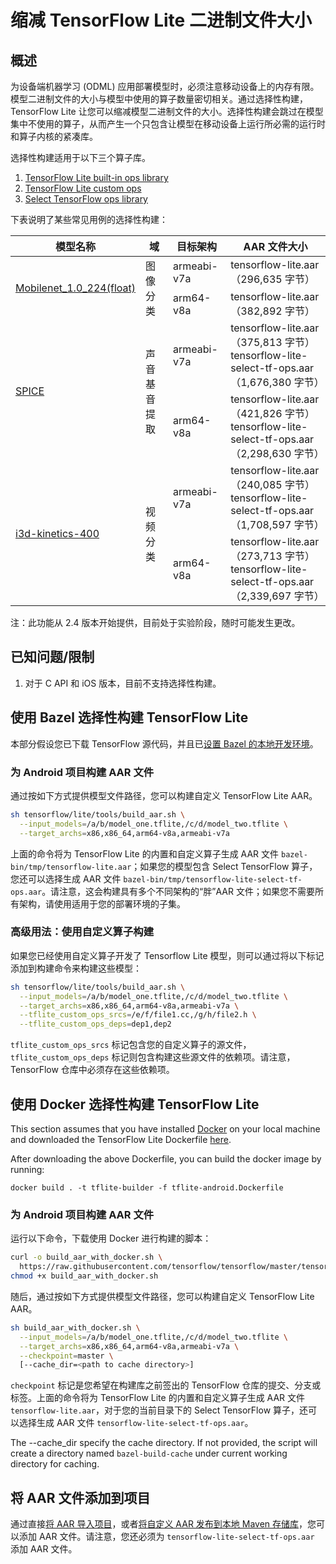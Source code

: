 # 缩减 TensorFlow Lite 二进制文件大小

## 概述

为设备端机器学习 (ODML) 应用部署模型时，必须注意移动设备上的内存有限。模型二进制文件的大小与模型中使用的算子数量密切相关。通过选择性构建，TensorFlow Lite 让您可以缩减模型二进制文件的大小。选择性构建会跳过在模型集中不使用的算子，从而产生一个只包含让模型在移动设备上运行所必需的运行时和算子内核的紧凑库。

选择性构建适用于以下三个算子库。

1. [TensorFlow Lite built-in ops library](https://www.tensorflow.org/lite/guide/ops_compatibility)
2. [TensorFlow Lite custom ops](https://www.tensorflow.org/lite/guide/ops_custom)
3. [Select TensorFlow ops library](https://www.tensorflow.org/lite/guide/ops_select)

下表说明了某些常见用例的选择性构建：

<table>
  <thead>
    <tr>
      <th>模型名称</th>
      <th>域</th>
      <th>目标架构</th>
      <th>AAR 文件大小</th>
    </tr>
  </thead>
  <tr>
    <td rowspan="2">
      <a href="https://storage.googleapis.com/download.tensorflow.org/models/mobilenet_v1_2018_08_02/mobilenet_v1_1.0_224.tgz">Mobilenet_1.0_224(float)</a>
    </td>
    <td rowspan="2">图像分类</td>
    <td>armeabi-v7a</td>
    <td>tensorflow-lite.aar（296,635 字节）</td>
  </tr>
   <tr>
    <td>arm64-v8a</td>
    <td>tensorflow-lite.aar（382,892 字节）</td>
  </tr>
  <tr>
    <td rowspan="2">
      <a href="https://tfhub.dev/google/lite-model/spice/">SPICE</a>
    </td>
    <td rowspan="2">声音基音提取</td>
    <td>armeabi-v7a</td>
    <td>tensorflow-lite.aar（375,813 字节）<br>tensorflow-lite-select-tf-ops.aar（1,676,380 字节）</td>
  </tr>
   <tr>
    <td>arm64-v8a</td>
    <td>tensorflow-lite.aar（421,826 字节）<br>tensorflow-lite-select-tf-ops.aar（2,298,630 字节）</td>
  </tr>
  <tr>
    <td rowspan="2">
      <a href="https://tfhub.dev/deepmind/i3d-kinetics-400/1">i3d-kinetics-400</a>
    </td>
    <td rowspan="2">视频分类</td>
    <td>armeabi-v7a</td>
    <td>tensorflow-lite.aar（240,085 字节）<br>tensorflow-lite-select-tf-ops.aar（1,708,597 字节）</td>
  </tr>
   <tr>
    <td>arm64-v8a</td>
    <td>tensorflow-lite.aar（273,713 字节）<br>tensorflow-lite-select-tf-ops.aar（2,339,697 字节）</td>
  </tr>
 </table>

注：此功能从 2.4 版本开始提供，目前处于实验阶段，随时可能发生更改。

## 已知问题/限制

1. 对于 C API 和 iOS 版本，目前不支持选择性构建。

## 使用 Bazel 选择性构建 TensorFlow Lite

本部分假设您已下载 TensorFlow 源代码，并且已[设置 Bazel 的本地开发环境](https://www.tensorflow.org/lite/guide/android#build_tensorflow_lite_locally)。

### 为 Android 项目构建 AAR 文件

通过按如下方式提供模型文件路径，您可以构建自定义 TensorFlow Lite AAR。

```sh
sh tensorflow/lite/tools/build_aar.sh \
  --input_models=/a/b/model_one.tflite,/c/d/model_two.tflite \
  --target_archs=x86,x86_64,arm64-v8a,armeabi-v7a
```

上面的命令将为 TensorFlow Lite 的内置和自定义算子生成 AAR 文件 `bazel-bin/tmp/tensorflow-lite.aar`；如果您的模型包含 Select TensorFlow 算子，您还可以选择生成 AAR 文件 `bazel-bin/tmp/tensorflow-lite-select-tf-ops.aar`。请注意，这会构建具有多个不同架构的“胖”AAR 文件；如果您不需要所有架构，请使用适用于您的部署环境的子集。

### 高级用法：使用自定义算子构建

如果您已经使用自定义算子开发了 Tensorflow Lite 模型，则可以通过将以下标记添加到构建命令来构建这些模型：

```sh
sh tensorflow/lite/tools/build_aar.sh \
  --input_models=/a/b/model_one.tflite,/c/d/model_two.tflite \
  --target_archs=x86,x86_64,arm64-v8a,armeabi-v7a \
  --tflite_custom_ops_srcs=/e/f/file1.cc,/g/h/file2.h \
  --tflite_custom_ops_deps=dep1,dep2
```

`tflite_custom_ops_srcs` 标记包含您的自定义算子的源文件，`tflite_custom_ops_deps` 标记则包含构建这些源文件的依赖项。请注意，TensorFlow 仓库中必须存在这些依赖项。

## 使用 Docker 选择性构建 TensorFlow Lite

This section assumes that you have installed [Docker](https://docs.docker.com/get-docker/) on your local machine and downloaded the TensorFlow Lite Dockerfile [here](https://www.tensorflow.org/lite/guide/build_android#set_up_build_environment_using_docker).

After downloading the above Dockerfile, you can build the docker image by running:

```shell
docker build . -t tflite-builder -f tflite-android.Dockerfile
```

### 为 Android 项目构建 AAR 文件

运行以下命令，下载使用 Docker 进行构建的脚本：

```sh
curl -o build_aar_with_docker.sh \
  https://raw.githubusercontent.com/tensorflow/tensorflow/master/tensorflow/lite/tools/build_aar_with_docker.sh &&
chmod +x build_aar_with_docker.sh
```

随后，通过按如下方式提供模型文件路径，您可以构建自定义 TensorFlow Lite AAR。

```sh
sh build_aar_with_docker.sh \
  --input_models=/a/b/model_one.tflite,/c/d/model_two.tflite \
  --target_archs=x86,x86_64,arm64-v8a,armeabi-v7a \
  --checkpoint=master \
  [--cache_dir=<path to cache directory>]
```

`checkpoint` 标记是您希望在构建库之前签出的 TensorFlow 仓库的提交、分支或标签。上面的命令将为 TensorFlow Lite 的内置和自定义算子生成 AAR 文件 `tensorflow-lite.aar`，对于您的当前目录下的 Select TensorFlow 算子，还可以选择生成 AAR 文件 `tensorflow-lite-select-tf-ops.aar`。

The --cache_dir specify the cache directory. If not provided, the script will create a directory named `bazel-build-cache` under current working directory for caching.

## 将 AAR 文件添加到项目

通过直接[将 AAR 导入项目](https://www.tensorflow.org/lite/guide/android#add_aar_directly_to_project)，或者[将自定义 AAR 发布到本地 Maven 存储库](https://www.tensorflow.org/lite/guide/android#install_aar_to_local_maven_repository)，您可以添加 AAR 文件。请注意，您还必须为 `tensorflow-lite-select-tf-ops.aar` 添加 AAR 文件。
